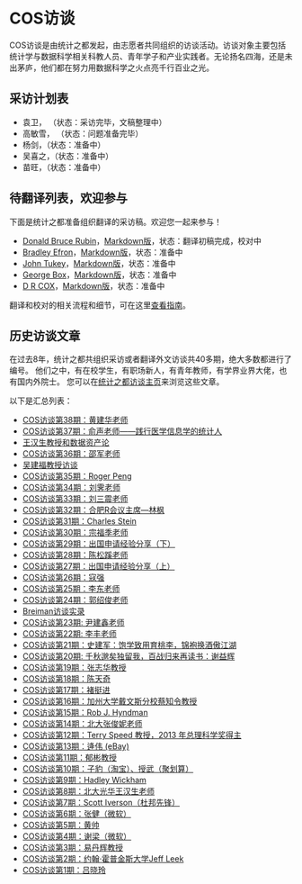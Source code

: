 # COS访谈

COS访谈是由统计之都发起，由志愿者共同组织的访谈活动。访谈对象主要包括统计学与数据科学相关科教人员、青年学子和产业实践者。无论扬名四海，还是未出茅庐，他们都在努力用数据科学之火点亮千行百业之光。


## 采访计划表


- 袁卫， （状态：采访完毕，文稿整理中）
- 高敏雪， （状态：问题准备完毕）
- 杨剑，（状态：准备中）
- 吴喜之，（状态：准备中）
- 苗旺，（状态：准备中）

## 待翻译列表，欢迎参与

下面是统计之都准备组织翻译的采访稿。欢迎您一起来参与！

- [Donald Bruce Rubin](./pdf/Rubin.pdf)，[Markdown版](2021-12-30-D-B-Rubin.md)，状态：翻译初稿完成，校对中
- [Bradley Efron](./pdf/Efron.pdf)，[Markdown版](./translate/Efron.md)，状态：准备中
- [John Tukey](./pdf/JohnTukey.pdf)，[Markdown版](./translate/Tukey.md)，状态：准备中
- [George Box](./pdf/George-Box.pdf)，[Markdown版](./translate/George-Box.md)，状态：准备中
- [D R COX](./pdf/D-R-Cox.pdf)，[Markdown版](./translate/D-R-Cox.md)，状态：准备中

翻译和校对的相关流程和细节，可在这里[查看指南](guide.md)。
## 历史访谈文章

在过去8年，统计之都共组织采访或者翻译外文访谈共40多期，绝大多数都进行了编号。
他们之中，有在校学生，有职场新人，有青年教师，有学界业界大佬，也有国内外院士。
您可以在[统计之都访谈主页](https://cosx.org/categories/cos%E8%AE%BF%E8%B0%88)来浏览这些文章。

以下是汇总列表：

- [COS访谈第38期：黄建华老师](https://cosx.org/2020/06/interview-of-huangjianhua/)
- [COS访谈第37期：俞声老师——践行医学信息学的统计人](https://cosx.org/2020/05/interview-of-yusheng/)
- [王汉生教授和数据资产论](https://cosx.org/2019/07/data-asset-theory/)
- [COS访谈第36期：邵军老师](https://cosx.org/2018/05/interview-of-jun-shao/)
- [吴建福教授访谈](https://cosx.org/2018/04/interview-of-jeff-wu/)
- [COS访谈第35期：Roger Peng](https://cosx.org/2018/02/interview-of-roger-peng/)
- [COS访谈第34期：刘霁老师](https://cosx.org/2017/12/interview-ji-liu/)
- [COS访谈第33期：刘三震老师](https://cosx.org/2017/09/interview-sanzhen-liu/)
- [COS访谈第32期：合肥R会议主席—林枫](https://cosx.org/2017/08/interview-linfeng/)
- [COS访谈第31期：Charles Stein](https://cosx.org/2017/07/interview-charles-stein/)
- [COS访谈第30期：宗福季老师](https://cosx.org/2017/06/interview-fugee-tsung/)
- [COS访谈第29期：出国申请经验分享（下）](https://cosx.org/2017/06/cos-interview-29/)
- [COS访谈第28期：陈松蹊老师](https://cosx.org/2017/05/interview-songxi-chen/)
- [COS访谈第27期：出国申请经验分享（上）](https://cosx.org/2017/05/cos-interview-27/)
- [COS访谈第26期：寇强](https://cosx.org/2017/01/cos-interview-26-kouqiang/)
- [COS访谈第25期：李东老师](https://cosx.org/2016/12/cos-interview-25-dong-li/)
- [COS访谈第24期：郭绍俊老师](https://cosx.org/2016/12/cos-interview-24-shaojun-guo/)
- [Breiman访谈实录](https://cosx.org/2016/12/a-conversaton-with-leo-breiman/)
- [COS访谈第23期: 尹建鑫老师](https://cosx.org/2016/11/interview-jianxin-yin/)
- [COS访谈第22期: 李丰老师](https://cosx.org/2016/11/interview-feng-li/)
- [COS访谈第21期：史建军：饱学致用育桃李，锦袍换酒傲江湖](https://cosx.org/2016/02/cos-interview-21-jianjun-shi/)
- [COS访谈第20期: 千秋邈矣独留我，百战归来再读书：谢益辉](https://cosx.org/2016/01/interview-of-xieyihui/)
- [COS访谈第19期：张志华教授](https://cosx.org/2015/09/interview-of-zhangzhihua/)
- [COS访谈第18期：陈天奇](https://cosx.org/2015/06/interview-of-tianqi/)
- [COS访谈第17期：褚挺进](https://cosx.org/2015/04/interview-of-chutingjin/)
- [COS访谈第16期：加州大学戴文斯分校蔡知令教授](https://cosx.org/2014/07/cos-interview-16-chih-ling-tsai/)
- [COS访谈第15期：Rob J. Hyndman](https://cosx.org/2014/02/cos-interview-rob-j-hyndman/)
- [COS访谈第14期：北大张俊妮老师](https://cosx.org/2013/12/interview-junni-zhang/)
- [COS访谈第12期：Terry Speed 教授，2013 年总理科学奖得主](https://cosx.org/2013/11/terry-speed)
- [COS访谈第13期：逄伟 (eBay)](https://cosx.org/2013/11/cos-interview-wilson/)
- [COS访谈第11期：郁彬教授](https://cosx.org/2013/11/interview-of-binyu/)
- [COS访谈第10期：子豹（淘宝）、授武（聚划算）](https://cosx.org/2013/10/data-sciencs-series-interview-of-zibao-and-shouwu/)
- [COS访谈第9期：Hadley Wickham](https://cosx.org/2013/09/a-conversation-with-hadley-wickham/)
- [COS访谈第8期：北大光华王汉生老师](https://cosx.org/2013/09/data-sciencs-series-interview-of-wanghansheng/)
- [COS访谈第7期：Scott Iverson（杜邦先锋）](https://cosx.org/2013/09/data-sciencs-series-interview-of-scott-iverson/)
- [COS访谈第6期：张健（微软）](https://cosx.org/2013/09/data-sciencs-series-interview-of-zhangjian/)
- [COS访谈第5期：黄帅](https://cosx.org/2013/08/data-sciences-interview_of_huangshuai/)
- [COS访谈第4期：谢梁（微软）](https://cosx.org/2013/08/interview_of_xie_liang/)
- [COS访谈第3期：易丹辉教授](https://cosx.org/2013/07/interview-of-yidanhui/)
- [COS访谈第2期：约翰·霍普金斯大学Jeff Leek](https://cosx.org/2013/06/interviewof-jeff-leek/)
- [COS访谈第1期：吕晓玲](https://cosx.org/2013/03/interview-of-xiaolinglu/)
